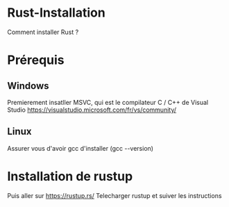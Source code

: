 # Rust-Installation
Comment installer Rust ?
# Prérequis

## Windows

Premierement insatller MSVC, qui est le compilateur C / C++ de Visual Studio
https://visualstudio.microsoft.com/fr/vs/community/

## Linux

Assurer vous d'avoir gcc d'installer (gcc --version)

# Installation de rustup
Puis aller sur https://rustup.rs/
Telecharger rustup et suiver les instructions


